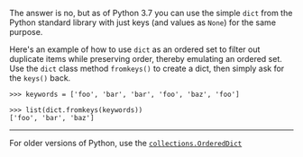 The answer is no, but as of Python 3.7 you can use the simple `dict` from the Python standard library with just keys (and values as `None`) for the same purpose.

Here's an example of how to use `dict` as an ordered set to filter out duplicate items while preserving order, thereby emulating an ordered set. Use the `dict` class method `fromkeys()` to create a dict, then simply ask for the `keys()` back.

    >>> keywords = ['foo', 'bar', 'bar', 'foo', 'baz', 'foo']

    >>> list(dict.fromkeys(keywords))
    ['foo', 'bar', 'baz']

---

For older versions of Python, use the [`collections.OrderedDict`](https://docs.python.org/3/library/collections.html)
